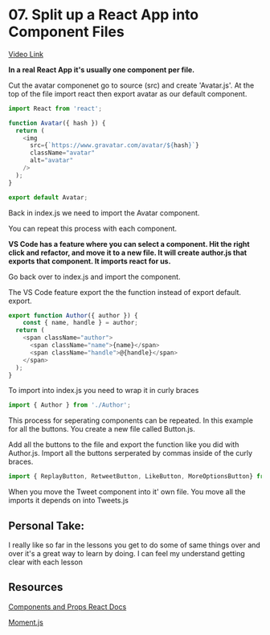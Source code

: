 # 07. Split up a React App into Component Files

[Video Link](https://egghead.io/lessons/react-split-up-a-react-app-into-component-files)

**In a real React App it's usually one component per file.**

Cut the avatar componenet go to source (src) and create 'Avatar.js'. At the top of the file import react then export avatar as our default component.

```javascript
import React from 'react';

function Avatar({ hash }) {
  return (
    <img
      src={`https://www.gravatar.com/avatar/${hash}`}
      className="avatar"
      alt="avatar"
    />
  );
}

export default Avatar;
```
Back in index.js we need to import the Avatar component.

You can repeat this process with each component.

**VS Code has a feature where you can select a component. Hit the right click and refactor, and move it to a new file. It will create author.js that exports that component. It imports react for us.**

Go back over to index.js and import the component.

The VS Code feature export the the function instead of export default. 
export.

```javascript
export function Author({ author }) {
    const { name, handle } = author;
  return (
    <span className="author">
      <span className="name">{name}</span>
      <span className="handle">@{handle}</span>
    </span>
  );  
}
```

To import into index.js you need to wrap it in curly braces

```javascript
import { Author } from './Author';
```
This process for seperating components can be repeated. In this example for all the buttons. You create a new file called Button.js. 

Add all the buttons to the file and export the function like you did with Author.js. Import all the buttons serperated by commas inside of the curly braces.

```javascript
import { ReplayButton, RetweetButton, LikeButton, MoreOptionsButton} from './Buttons';
```
When you move the Tweet component into it' own file. You move all the imports it depends on into Tweets.js


## Personal Take:
I really like so far in the lessons you get to do some of same things over and over it's a great way to learn by doing. I can feel my understand getting clear with each lesson



## Resources
[Components and Props React Docs](https://reactjs.org/docs/components-and-props.html)

[Moment.js](https://momentjs.com/)






